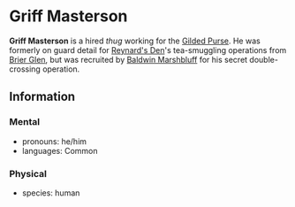 # Griff Masterson

**Griff Masterson** is a hired _thug_ working for the [Gilded Purse](../gilded-purse.md). He was formerly on guard detail for [Reynard's Den](../../reynards-den.md)'s tea-smuggling operations from [Brier Glen](../../../ch-2-people-of-mote/societies/esterfell-accord/brier-glen.md), but was recruited by [Baldwin Marshbluff](baldwin-marshbluff.md) for his secret double-crossing operation.

## Information

### Mental

- pronouns: he/him
- languages: Common

### Physical

- species: human
